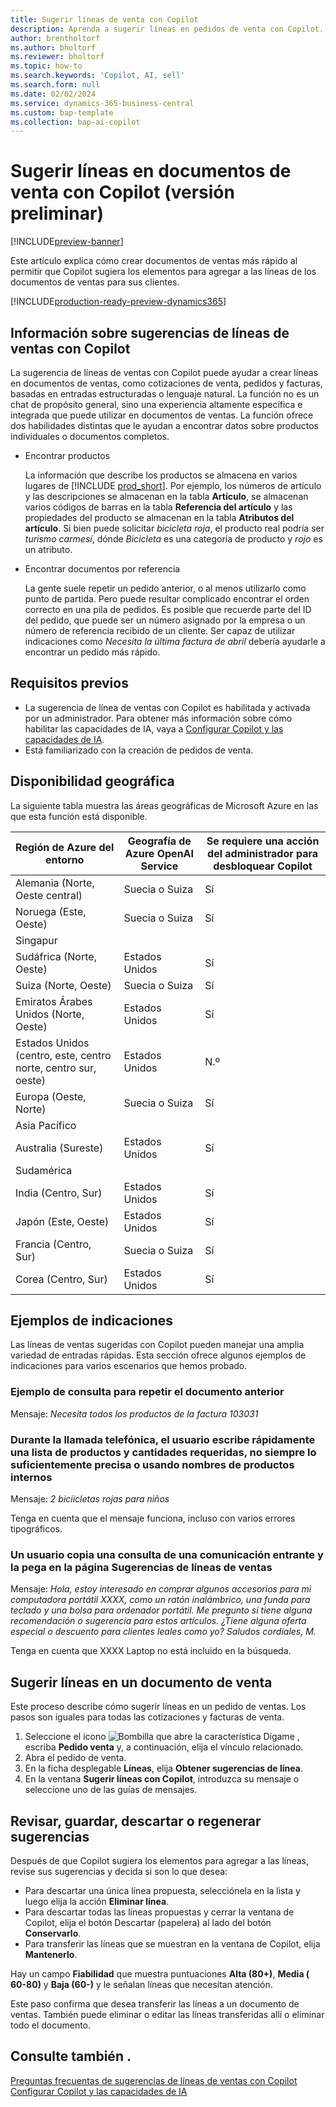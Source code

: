 ```yaml
---
title: Sugerir líneas de venta con Copilot
description: Aprenda a sugerir líneas en pedidos de venta con Copilot.
author: brentholtorf
ms.author: bholtorf
ms.reviewer: bholtorf
ms.topic: how-to
ms.search.keywords: 'Copilot, AI, sell'
ms.search.form: null
ms.date: 02/02/2024
ms.service: dynamics-365-business-central
ms.custom: bap-template
ms.collection: bap-ai-copilot
---
```


# <a name="suggest-lines-on-sales-documents-with-copilot-preview"></a>Sugerir líneas en documentos de venta con Copilot (versión preliminar)

[!INCLUDE[preview-banner](includes/preview-banner.md)]

Este artículo explica cómo crear documentos de ventas más rápido al permitir que Copilot sugiera los elementos para agregar a las líneas de los documentos de ventas para sus clientes.

[!INCLUDE[production-ready-preview-dynamics365](includes/production-ready-preview-dynamics365.md)]

## <a name="about-sales-line-suggestions-with-copilot"></a>Información sobre sugerencias de líneas de ventas con Copilot

La sugerencia de líneas de ventas con Copilot puede ayudar a crear líneas en documentos de ventas, como cotizaciones de venta, pedidos y facturas, basadas en entradas estructuradas o lenguaje natural. La función no es un chat de propósito general, sino una experiencia altamente específica e integrada que puede utilizar en documentos de ventas. La función ofrece dos habilidades distintas que le ayudan a encontrar datos sobre productos individuales o documentos completos.

* Encontrar productos

  La información que describe los productos se almacena en varios lugares de [!INCLUDE [prod_short](includes/prod_short.md)]. Por ejemplo, los números de artículo y las descripciones se almacenan en la tabla **Artículo**, se almacenan varios códigos de barras en la tabla **Referencia del artículo** y las propiedades del producto se almacenan en la tabla **Atributos del artículo**. Si bien puede solicitar *bicicleta roja*, el producto real podría ser *turismo carmesí*, dónde *Bicicleta* es una categoría de producto y *rojo* es un atributo.

* Encontrar documentos por referencia

  La gente suele repetir un pedido anterior, o al menos utilizarlo como punto de partida. Pero puede resultar complicado encontrar el orden correcto en una pila de pedidos. Es posible que recuerde parte del ID del pedido, que puede ser un número asignado por la empresa o un número de referencia recibido de un cliente. Ser capaz de utilizar indicaciones como *Necesita la última factura de abril* debería ayudarle a encontrar un pedido más rápido.

## <a name="prerequisites"></a>Requisitos previos

* La sugerencia de línea de ventas con Copilot es habilitada y activada por un administrador. Para obtener más información sobre cómo habilitar las capacidades de IA, vaya a [Configurar Copilot y las capacidades de IA](enable-ai.md).
* Está familiarizado con la creación de pedidos de venta.

## <a name="geographic-availability"></a>Disponibilidad geográfica

La siguiente tabla muestra las áreas geográficas de Microsoft Azure en las que esta función está disponible.

|Región de Azure del entorno  |Geografía de Azure OpenAI Service   |Se requiere una acción del administrador para desbloquear Copilot  |
|---------|---------|---------|
|Alemania (Norte, Oeste central)     | Suecia o Suiza        |  Sí       |
|Noruega (Este, Oeste)     | Suecia o Suiza        | Sí     |
|Singapur     |         |         |
|Sudáfrica (Norte, Oeste)     |   Estados Unidos      |   Sí      |
|Suiza (Norte, Oeste)     |  Suecia o Suiza       |    Sí     |
|Emiratos Árabes Unidos (Norte, Oeste)     |    Estados Unidos     |   Sí     |
|Estados Unidos (centro, este, centro norte, centro sur, oeste)     |   Estados Unidos      |   N.º      |
|Europa (Oeste, Norte)     |   Suecia o Suiza      |   Sí      |
|Asia Pacífico     |         |         |
|Australia (Sureste)     |   Estados Unidos      |    Sí     |
|Sudamérica     |         |         |
|India (Centro, Sur)     |    Estados Unidos     |   Sí      |
|Japón (Este, Oeste)     |    Estados Unidos     |    Sí     |
|Francia (Centro, Sur)     |    Suecia o Suiza     |    Sí     |
|Corea (Centro, Sur)     |    Estados Unidos     |    Sí     |

## <a name="examples-of-prompts"></a>Ejemplos de indicaciones

Las líneas de ventas sugeridas con Copilot pueden manejar una amplia variedad de entradas rápidas. Esta sección ofrece algunos ejemplos de indicaciones para varios escenarios que hemos probado.

### <a name="sample-inquiry-to-repeat-the-past-document"></a>Ejemplo de consulta para repetir el documento anterior

Mensaje: *Necesita todos los productos de la factura 103031*

### <a name="during-phone-call-user-quickly-types-list-of-required-products-and-quantities-not-always-accurate-enough-or-using-internal-product-names"></a>Durante la llamada telefónica, el usuario escribe rápidamente una lista de productos y cantidades requeridas, no siempre lo suficientemente precisa o usando nombres de productos internos

Mensaje: *2 biciicletas rojas para niños*

Tenga en cuenta que el mensaje funciona, incluso con varios errores tipográficos.

### <a name="a-user-copies-an-inquiry-from-an-inbound-communication-and-pastes-it-to-the-sales-lines-suggestions-page"></a>Un usuario copia una consulta de una comunicación entrante y la pega en la página Sugerencias de líneas de ventas

Mensaje: *Hola, estoy interesado en comprar algunos accesorios para mi computadora portátil XXXX, como un ratón inalámbrico, una funda para teclado y una bolsa para ordenador portátil. Me pregunto si tiene alguna recomendación o sugerencia para estos artículos. ¿Tiene alguna oferta especial o descuento para clientes leales como yo? Saludos cordiales, M.*

Tenga en cuenta que XXXX Laptop no está incluido en la búsqueda.

## <a name="suggest-lines-on-a-sales-document"></a>Sugerir líneas en un documento de venta

Este proceso describe cómo sugerir líneas en un pedido de ventas. Los pasos son iguales para todas las cotizaciones y facturas de venta.

1. Seleccione el icono ![Bombilla que abre la característica Dígame](media/ui-search/search_small.png "Dígame qué desea hacer") , escriba **Pedido venta** y, a continuación, elija el vínculo relacionado.
1. Abra el pedido de venta.
1. En la ficha desplegable **Líneas**, elija **Obtener sugerencias de línea**.
1. En la ventana **Sugerir líneas con Copilot**, introduzca su mensaje o seleccione uno de las guías de mensajes.

## <a name="review-save-discard-or-regenerate-suggestions"></a>Revisar, guardar, descartar o regenerar sugerencias

Después de que Copilot sugiera los elementos para agregar a las líneas, revise sus sugerencias y decida si son lo que desea:

* Para descartar una única línea propuesta, selecciónela en la lista y luego elija la acción **Eliminar línea**.
* Para descartar todas las líneas propuestas y cerrar la ventana de Copilot, elija el botón Descartar (papelera) al lado del botón **Conservarlo**.
* Para transferir las líneas que se muestran en la ventana de Copilot, elija **Mantenerlo**. 

Hay un campo **Fiabilidad** que muestra puntuaciones **Alta (80+)**, **Media ( 60-80)** y **Baja (60-)** y le señalan líneas que necesitan atención.

Este paso confirma que desea transferir las líneas a un documento de ventas. También puede eliminar o editar las líneas transferidas allí o eliminar todo el documento.

## <a name="see-also"></a>Consulte también .

[Preguntas frecuentas de sugerencias de líneas de ventas con Copilot](faq-sales-suggest-sales-lines-with-copilot.md)
[Configurar Copilot y las capacidades de IA](enable-ai.md)
